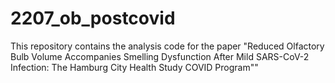 # 2207_ob_postcovid
This repository contains the analysis code for the paper "Reduced Olfactory Bulb Volume Accompanies Smelling Dysfunction After Mild SARS-CoV-2 Infection: The Hamburg City Health Study COVID Program""
